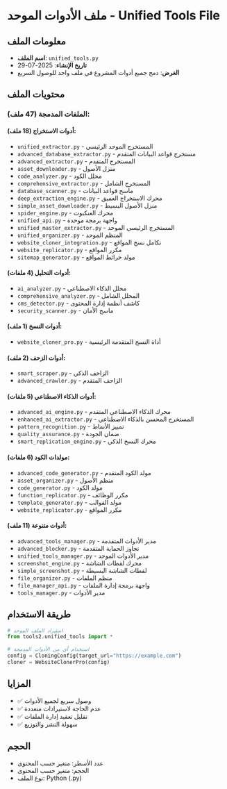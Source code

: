 # ملف الأدوات الموحد - Unified Tools File

## معلومات الملف
- **اسم الملف**: `unified_tools.py`
- **تاريخ الإنشاء**: 2025-07-29
- **الغرض**: دمج جميع أدوات المشروع في ملف واحد للوصول السريع

## محتويات الملف

### الملفات المدمجة (47 ملف):

#### أدوات الاستخراج (18 ملف):
- `unified_extractor.py` - المستخرج الموحد الرئيسي
- `advanced_database_extractor.py` - مستخرج قواعد البيانات المتقدم
- `advanced_extractor.py` - المستخرج المتقدم
- `asset_downloader.py` - منزل الأصول
- `code_analyzer.py` - محلل الكود
- `comprehensive_extractor.py` - المستخرج الشامل
- `database_scanner.py` - ماسح قواعد البيانات
- `deep_extraction_engine.py` - محرك الاستخراج العميق
- `simple_asset_downloader.py` - منزل الأصول البسيط
- `spider_engine.py` - محرك العنكبوت
- `unified_api.py` - واجهة برمجة موحدة
- `unified_master_extractor.py` - المستخرج الرئيسي الموحد
- `unified_organizer.py` - المنظم الموحد
- `website_cloner_integration.py` - تكامل نسخ المواقع
- `website_replicator.py` - مكرر المواقع
- `sitemap_generator.py` - مولد خرائط المواقع

#### أدوات التحليل (4 ملفات):
- `ai_analyzer.py` - محلل الذكاء الاصطناعي
- `comprehensive_analyzer.py` - المحلل الشامل
- `cms_detector.py` - كاشف أنظمة إدارة المحتوى
- `security_scanner.py` - ماسح الأمان

#### أدوات النسخ (1 ملف):
- `website_cloner_pro.py` - أداة النسخ المتقدمة الرئيسية

#### أدوات الزحف (2 ملف):
- `smart_scraper.py` - الزاحف الذكي
- `advanced_crawler.py` - الزاحف المتقدم

#### أدوات الذكاء الاصطناعي (5 ملفات):
- `advanced_ai_engine.py` - محرك الذكاء الاصطناعي المتقدم
- `enhanced_ai_extractor.py` - المستخرج المحسن بالذكاء الاصطناعي
- `pattern_recognition.py` - تمييز الأنماط
- `quality_assurance.py` - ضمان الجودة
- `smart_replication_engine.py` - محرك النسخ الذكي

#### مولدات الكود (6 ملفات):
- `advanced_code_generator.py` - مولد الكود المتقدم
- `asset_organizer.py` - منظم الأصول
- `code_generator.py` - مولد الكود
- `function_replicator.py` - مكرر الوظائف
- `template_generator.py` - مولد القوالب
- `website_replicator.py` - مكرر المواقع

#### أدوات متنوعة (11 ملف):
- `advanced_tools_manager.py` - مدير الأدوات المتقدمة
- `advanced_blocker.py` - تجاوز الحماية المتقدمة
- `unified_tools_manager.py` - مدير الأدوات الموحد
- `screenshot_engine.py` - محرك لقطات الشاشة
- `simple_screenshot.py` - لقطات الشاشة البسيطة
- `file_organizer.py` - منظم الملفات
- `file_manager_api.py` - واجهة برمجة إدارة الملفات
- `tools_manager.py` - مدير الأدوات

## طريقة الاستخدام

```python
# استيراد الملف الموحد
from tools2.unified_tools import *

# استخدام أي من الأدوات المدمجة
config = CloningConfig(target_url="https://example.com")
cloner = WebsiteClonerPro(config)
```

## المزايا
- ✅ وصول سريع لجميع الأدوات
- ✅ عدم الحاجة لاستيرادات متعددة
- ✅ تقليل تعقيد إدارة الملفات
- ✅ سهولة النشر والتوزيع

## الحجم
- عدد الأسطر: متغير حسب المحتوى
- الحجم: متغير حسب المحتوى
- نوع الملف: Python (.py)